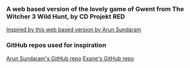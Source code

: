 ### A web based version of the lovely game of Gwent from The Witcher 3 Wild Hunt, by CD Projekt RED

[Inspired by this web based version by Arun Sundaram](https://www.arunsundaram.com/gwent-classic-app/)

### GitHub repos used for inspiration

[Arun Sundaram's GitHub repo](https://github.com/asundr/gwent-classic)
[Exane's GitHub repo](https://github.com/exane/not-gwent-online/)
